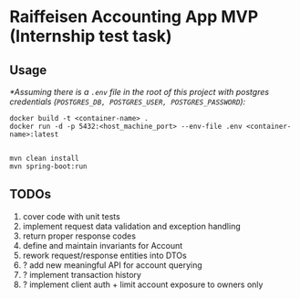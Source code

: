 # Raiffeisen Accounting App MVP (Internship test task)
## Usage
_\*Assuming there is a `.env` file in the root of this project with postgres credentials (`POSTGRES_DB, POSTGRES_USER, POSTGRES_PASSWORD`):_

```
docker build -t <container-name> .
docker run -d -p 5432:<host_machine_port> --env-file .env <container-name>:latest


mvn clean install
mvn spring-boot:run
```

## TODOs
1. cover code with unit tests
2. implement request data validation and exception handling
3. return proper response codes
4. define and maintain invariants for Account
5. rework request/response entities into DTOs
6. ? add new meaningful API for account querying
7. ? implement transaction history
8. ? implement client auth + limit account exposure to owners only